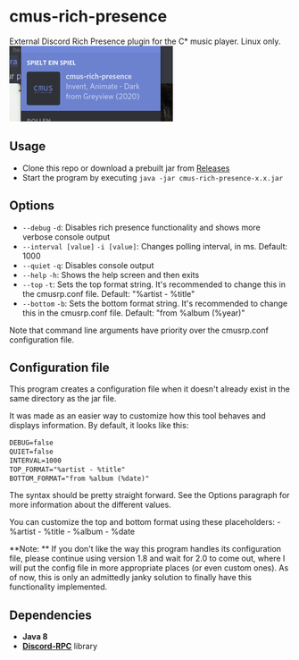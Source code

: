# cmus-rich-presence
External Discord Rich Presence plugin for the C* music player. Linux only.
![Preview](preview.png)

## Usage
- Clone this repo or download a prebuilt jar from [Releases](https://github.com/MineClashTV/cmus-rich-presence/releases)
- Start the program by executing ```java -jar cmus-rich-presence-x.x.jar```

## Options
- ```--debug``` ```-d```: Disables rich presence functionality and shows more verbose console output
- ```--interval [value]``` ```-i [value]```: Changes polling interval, in ms. Default: 1000
- ```--quiet``` ```-q```: Disables console output
- ```--help``` ```-h```: Shows the help screen and then exits
- ```--top``` ```-t```: Sets the top format string. It's recommended to change this in the cmusrp.conf file. Default: "%artist - %title"
- ```--bottom``` ```-b```: Sets the bottom format string. It's recommended to change this in the cmusrp.conf file. Default: "from %album (%year)" 

Note that command line arguments have priority over the cmusrp.conf configuration file.

## Configuration file
This program creates a configuration file when it doesn't already exist in the same directory as the jar file.

It was made as an easier way to customize how this tool behaves and displays information. By default, it looks like this:
```
DEBUG=false
QUIET=false
INTERVAL=1000
TOP_FORMAT="%artist - %title"
BOTTOM_FORMAT="from %album (%date)"
```

The syntax should be pretty straight forward. See the Options paragraph for more information about the different values.

You can customize the top and bottom format using these placeholders:
    - %artist
    - %title
    - %album
    - %date

**Note: ** If you don't like the way this program handles its configuration file, please continue using version 1.8 and wait for 2.0 to come out, where I will put the config file in more appropriate places (or even custom ones).
As of now, this is only an admittedly janky solution to finally have this functionality implemented.

## Dependencies
- **Java 8**
- [**Discord-RPC**](https://github.com/Vatuu/discord-rpc) library
